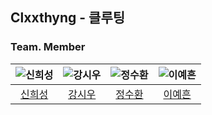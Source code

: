 ## Clxxthyng - 클루팅


### Team. Member
|![신희성](https://avatars.githubusercontent.com/u/128358820?v=4)|![강시우](https://avatars.githubusercontent.com/u/102288399?v=4)|![정수환](https://avatars.githubusercontent.com/u/127077789?v=4)|![이예흔](https://avatars.githubusercontent.com/u/126836473?v=4)|
|:-:|:-:|:-:|:-:|
|[신희성](https://github.com/huise0ng)|[강시우](https://github.com/kangsiwoo)|[정수환](https://github.com/JeongSuHwan23)|[이예흔](https://github.com/Myowww)|